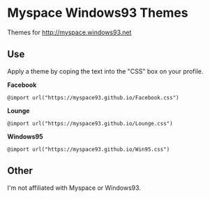 # Myspace Windows93 Themes

Themes for http://myspace.windows93.net


## Use

Apply a theme by coping the text into the "CSS" box on your profile.


**Facebook**

    @import url("https://myspace93.github.io/Facebook.css")

**Lounge**
  
    @import url("https://myspace93.github.io/Lounge.css")

**Windows95**

    @import url("https://myspace93.github.io/Win95.css")


## Other

I'm not affiliated with Myspace or Windows93.
